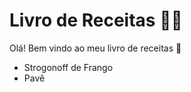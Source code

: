 # Livro de Receitas :man_cook:

Olá! Bem vindo ao meu livro de receitas :clap:

- Strogonoff de Frango
- Pavê
